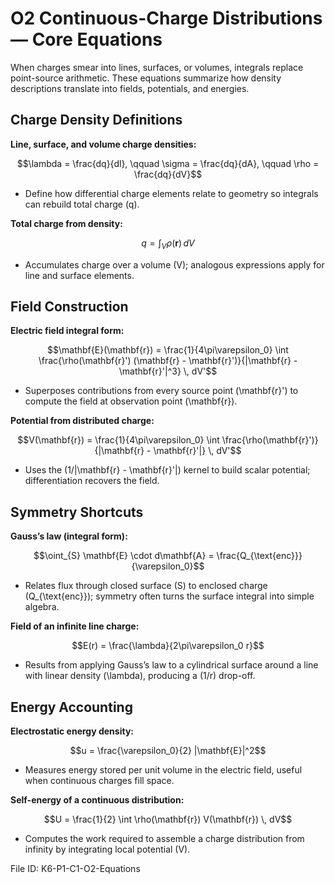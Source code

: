 # O2 Continuous-Charge Distributions — Core Equations

When charges smear into lines, surfaces, or volumes, integrals replace point-source arithmetic. These equations summarize how density descriptions translate into fields, potentials, and energies.

## Charge Density Definitions
**Line, surface, and volume charge densities:**

$$\lambda = \frac{dq}{dl}, \qquad \sigma = \frac{dq}{dA}, \qquad \rho = \frac{dq}{dV}$$

- Define how differential charge elements relate to geometry so integrals can rebuild total charge \(q\).

**Total charge from density:**

$$q = \int_V \rho(\mathbf{r})\, dV$$

- Accumulates charge over a volume \(V\); analogous expressions apply for line and surface elements.

## Field Construction
**Electric field integral form:**

$$\mathbf{E}(\mathbf{r}) = \frac{1}{4\pi\varepsilon_0} \int \frac{\rho(\mathbf{r}') (\mathbf{r} - \mathbf{r}')}{|\mathbf{r} - \mathbf{r}'|^3} \, dV'$$

- Superposes contributions from every source point \(\mathbf{r}'\) to compute the field at observation point \(\mathbf{r}\).

**Potential from distributed charge:**

$$V(\mathbf{r}) = \frac{1}{4\pi\varepsilon_0} \int \frac{\rho(\mathbf{r}')}{|\mathbf{r} - \mathbf{r}'|} \, dV'$$

- Uses the \(1/|\mathbf{r} - \mathbf{r}'|\) kernel to build scalar potential; differentiation recovers the field.

## Symmetry Shortcuts
**Gauss’s law (integral form):**

$$\oint_{S} \mathbf{E} \cdot d\mathbf{A} = \frac{Q_{\text{enc}}}{\varepsilon_0}$$

- Relates flux through closed surface \(S\) to enclosed charge \(Q_{\text{enc}}\); symmetry often turns the surface integral into simple algebra.

**Field of an infinite line charge:**

$$E(r) = \frac{\lambda}{2\pi\varepsilon_0 r}$$

- Results from applying Gauss’s law to a cylindrical surface around a line with linear density \(\lambda\), producing a \(1/r\) drop-off.

## Energy Accounting
**Electrostatic energy density:**

$$u = \frac{\varepsilon_0}{2} |\mathbf{E}|^2$$

- Measures energy stored per unit volume in the electric field, useful when continuous charges fill space.

**Self-energy of a continuous distribution:**

$$U = \frac{1}{2} \int \rho(\mathbf{r}) V(\mathbf{r}) \, dV$$

- Computes the work required to assemble a charge distribution from infinity by integrating local potential \(V\).

File ID: K6-P1-C1-O2-Equations
